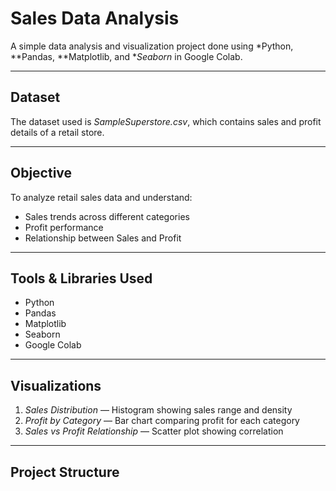 #  Sales Data Analysis

A simple data analysis and visualization project done using *Python, **Pandas, **Matplotlib, and **Seaborn* in Google Colab.

---

##  Dataset
The dataset used is *SampleSuperstore.csv*, which contains sales and profit details of a retail store.

---

## Objective
To analyze retail sales data and understand:
- Sales trends across different categories
- Profit performance
- Relationship between Sales and Profit

---

## Tools & Libraries Used
- Python 
- Pandas
- Matplotlib
- Seaborn
- Google Colab

---

## Visualizations
1. *Sales Distribution* — Histogram showing sales range and density  
2. *Profit by Category* — Bar chart comparing profit for each category  
3. *Sales vs Profit Relationship* — Scatter plot showing correlation  

---

##  Project Structure
